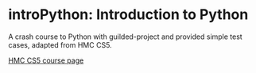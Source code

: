 # introPython: Introduction to Python

A crash course to Python with guilded-project and provided simple test cases, adapted from HMC CS5.

[HMC CS5 course page](https://www.cs.hmc.edu/twiki/bin/view/CS5)
